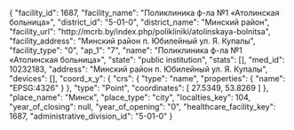 {
    "facility_id": 1687,
    "facility_name": "Поликлиника ф-ла №1 «Атолинская больница»",
    "district_id": "5-01-0",
    "district_name": "Минский район",
    "facility_url": "http:\/\/mcrb.by\/index.php\/polikliniki\/atolinskaya-bolnitsa",
    "facility_address": "Минский район п. Юбилейный ул. Я. Купалы",
    "facility_type": "0",
    "ap_1": "7",
    "name": "Поликлиника ф-ла №1 «Атолинская больница»",
    "state": "public institution",
    "stats": [],
    "med_id": 10232183,
    "address": "Минский район п. Юбилейный ул. Я. Купалы",
    "devices": [],
    "coord_x_y": {
        "crs": {
            "type": "name",
            "properties": {
                "name": "EPSG:4326"
            }
        },
        "type": "Point",
        "coordinates": [
            27.5349,
            53.8269
        ]
    },
    "place_name": "Минск",
    "place_type": "city",
    "localties_key": 104,
    "year_of_closing": null,
    "year_of_opening": "0",
    "healthcare_facility_key": 1687,
    "administrative_division_id": "5-01-0"
}